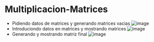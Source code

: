 # Multiplicacion-Matrices

- Pidiendo datos de matrices y generando matrices vacias
![image](https://user-images.githubusercontent.com/66254573/121457683-aca45080-c96d-11eb-80df-b30b50b70820.png)
- Introduciondo datos en matrices y mostrando matrices
![image](https://user-images.githubusercontent.com/66254573/121457767-d2315a00-c96d-11eb-9cbd-1bb94313f173.png)
- Generando y mostrando matriz final
![image](https://user-images.githubusercontent.com/66254573/121457816-eaa17480-c96d-11eb-8793-034e836033e7.png)

